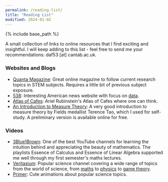 ```yaml
---
permalink: /reading-list/
title: "Reading List"
modified: 2024-01-02
---
```


{% include base_path %}
<!--- {% include toc %} -->

A small collection of links to online resources that I find exciting and insightful. I will keep adding to this list - feel free to send me your recommendations: daf53 [at] cantab.ac.uk.

### Websites and Blogs

- [Quanta Magazine](https://www.quantamagazine.org/): Great online magazine to follow current research topics in STEM subjects. Requires a little bit of previous subject exposure.
- [538](https://projects.fivethirtyeight.com/): Interesting American news website with focus on [data](https://data.fivethirtyeight.com/).
- [Atlas of Cafes](https://cafeatlas.org/): Ariel Rubinstein's Atlas of Cafes where one can think.
- [An Introduction to Measure Theory](https://terrytao.wordpress.com/books/an-introduction-to-measure-theory/): A very good introduction to measure theory by Fields medallist Terence Tao, which I used for self-study. A preliminary version is available online for free.

### Videos

- [3Blue1Brown](https://www.youtube.com/@3blue1brown): One of the best YouTube channels for learning the intuition behind and appreciating the beauty of mathematics. The playlists Essence of Calculus and Essence of Linear Algebra supported me well through my first semester's maths lectures.
- [Veritasium](https://www.youtube.com/@veritasium): Popular science channel covering a wide range of topics from the world of science, from [maths](https://www.youtube.com/watch?v=ovJcsL7vyrk) to [physics](https://www.youtube.com/watch?v=fDek6cYijxI) to [game theory](https://www.youtube.com/watch?v=mScpHTIi-kM).
- [Primer](https://www.youtube.com/@PrimerBlobs): Cute animations about popular science topics.

